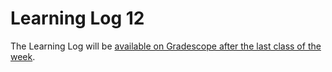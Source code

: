 # Learning Log 12

The Learning Log will be [available on Gradescope after the last class of the week](https://www.gradescope.ca/courses/5934).